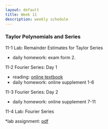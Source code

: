 ```yaml
---
layout: default
title: Week 11
description: weekly schedule
--- 
```

### Taylor Polynomials and Series

11-1 Lab: Remainder Estimates for Taylor Series

* daily homework: exam form 2. <br>

11-2 Fourier Series: Day 1

* reading: [online textbook](\calculus2\schedule\week11\FourierSeries.pdf)
* daily homework: online supplement 1-6

11-3 Fourier Series: Day 2 

* daily homework: online supplement 7-11

11-4 Lab: Fourier Series

*lab assignment: [pdf](\calculus2\schedule\week11\PowerTaylorFourierSeries.pdf)





